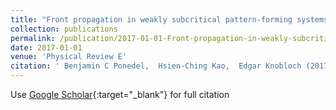 ```yaml
---
title: "Front propagation in weakly subcritical pattern-forming systems"
collection: publications
permalink: /publication/2017-01-01-Front-propagation-in-weakly-subcritical-pattern-forming-systems
date: 2017-01-01
venue: 'Physical Review E'
citation: ' Benjamin C Ponedel,  Hsien-Ching Kao,  Edgar Knobloch (2017) &quot;Front propagation in weakly subcritical pattern-forming systems.&quot; <i>Physical Review E</i>. 96, 032208.'
---
```

Use [Google Scholar](https://scholar.google.com/scholar?q=Front+propagation+in+weakly+subcritical+pattern+forming+systems){:target="_blank"} for full citation